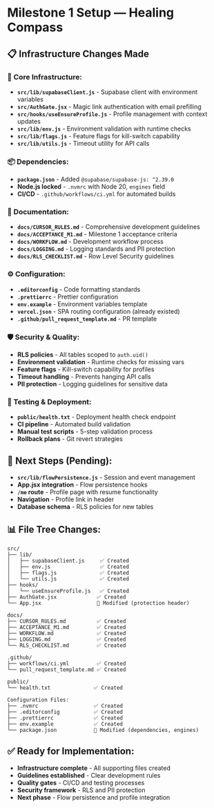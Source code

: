 # Milestone 1 Setup — Healing Compass

## 📋 **Infrastructure Changes Made**

### **🔧 Core Infrastructure:**
- **`src/lib/supabaseClient.js`** - Supabase client with environment variables
- **`src/AuthGate.jsx`** - Magic link authentication with email prefilling
- **`src/hooks/useEnsureProfile.js`** - Profile management with context updates
- **`src/lib/env.js`** - Environment validation with runtime checks
- **`src/lib/flags.js`** - Feature flags for kill-switch capability
- **`src/lib/utils.js`** - Timeout utility for API calls

### **📦 Dependencies:**
- **`package.json`** - Added `@supabase/supabase-js: ^2.39.0`
- **Node.js locked** - `.nvmrc` with Node 20, `engines` field
- **CI/CD** - `.github/workflows/ci.yml` for automated builds

### **📄 Documentation:**
- **`docs/CURSOR_RULES.md`** - Comprehensive development guidelines
- **`docs/ACCEPTANCE_M1.md`** - Milestone 1 acceptance criteria
- **`docs/WORKFLOW.md`** - Development workflow process
- **`docs/LOGGING.md`** - Logging standards and PII protection
- **`docs/RLS_CHECKLIST.md`** - Row Level Security guidelines

### **⚙️ Configuration:**
- **`.editorconfig`** - Code formatting standards
- **`.prettierrc`** - Prettier configuration
- **`env.example`** - Environment variables template
- **`vercel.json`** - SPA routing configuration (already existed)
- **`.github/pull_request_template.md`** - PR template

### **🛡️ Security & Quality:**
- **RLS policies** - All tables scoped to `auth.uid()`
- **Environment validation** - Runtime checks for missing vars
- **Feature flags** - Kill-switch capability for profiles
- **Timeout handling** - Prevents hanging API calls
- **PII protection** - Logging guidelines for sensitive data

### **🧪 Testing & Deployment:**
- **`public/health.txt`** - Deployment health check endpoint
- **CI pipeline** - Automated build validation
- **Manual test scripts** - 5-step validation process
- **Rollback plans** - Git revert strategies

## 🎯 **Next Steps (Pending):**
- **`src/lib/flowPersistence.js`** - Session and event management
- **App.jsx integration** - Flow persistence hooks
- **`/me` route** - Profile page with resume functionality
- **Navigation** - Profile link in header
- **Database schema** - RLS policies for new tables

## 📊 **File Tree Changes:**
```
src/
├── lib/
│   ├── supabaseClient.js     ✅ Created
│   ├── env.js                ✅ Created
│   ├── flags.js              ✅ Created
│   └── utils.js              ✅ Created
├── hooks/
│   └── useEnsureProfile.js   ✅ Created
├── AuthGate.jsx             ✅ Created
└── App.jsx                  🔄 Modified (protection header)

docs/
├── CURSOR_RULES.md          ✅ Created
├── ACCEPTANCE_M1.md         ✅ Created
├── WORKFLOW.md              ✅ Created
├── LOGGING.md               ✅ Created
└── RLS_CHECKLIST.md         ✅ Created

.github/
├── workflows/ci.yml         ✅ Created
└── pull_request_template.md ✅ Created

public/
└── health.txt              ✅ Created

Configuration Files:
├── .nvmrc                  ✅ Created
├── .editorconfig           ✅ Created
├── .prettierrc             ✅ Created
├── env.example             ✅ Created
└── package.json            🔄 Modified (dependencies, engines)
```

## ✅ **Ready for Implementation:**
- **Infrastructure complete** - All supporting files created
- **Guidelines established** - Clear development rules
- **Quality gates** - CI/CD and testing processes
- **Security framework** - RLS and PII protection
- **Next phase** - Flow persistence and profile integration
